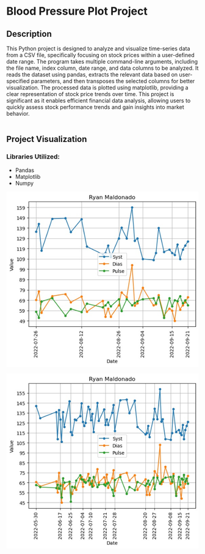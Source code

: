 <h1>Blood Pressure Plot Project</h1>

<h2>Description</h2>
This Python project is designed to analyze and visualize time-series data from a CSV file, specifically focusing on stock prices within a user-defined date range. The program takes multiple command-line arguments, including the file name, index column, date range, and data columns to be analyzed. It reads the dataset using pandas, extracts the relevant data based on user-specified parameters, and then transposes the selected columns for better visualization. The processed data is plotted using matplotlib, providing a clear representation of stock price trends over time. This project is significant as it enables efficient financial data analysis, allowing users to quickly assess stock performance trends and gain insights into market behavior. 

<br />
<br />

<h2>Project Visualization</h2>


<h3>Libraries Utilized:</h3>

- Pandas
- Matplotlib
- Numpy

![Plot1](https://github.com/rm1367/BloodPressurePlot/blob/main/images/Proj12-31.jpg)

![Plot2](https://github.com/rm1367/BloodPressurePlot/blob/main/images/Proj12-61.jpg)
